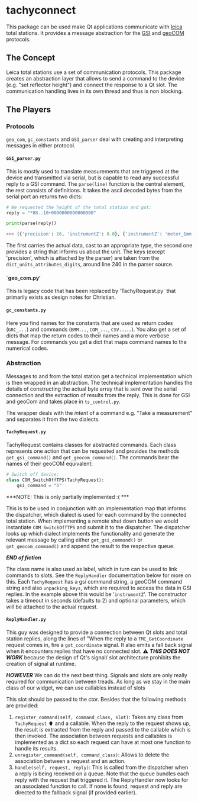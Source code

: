 # tachyconnect

This package can be used make Qt applications communicate with [leica](https://leica-geosystems.com/) total stations.
It provides a message abstraction for the [GSI](https://totalopenstation.readthedocs.io/en/stable/input_formats/if_leica_gsi.html) and [geoCOM](http://webarchiv.ethz.ch/geometh-data/student/eg1/2010/02_deformation/TPS1200_GeoCOM_Manual.pdf) protocols.

## The Concept

Leica total stations use a set of communication protocols.
This package creates an abstraction layer that allows to send a command to the device (e.g. "set reflector height") and connect the response to a Qt slot.
The communication handling lives in its own thread and thus is non blocking. 

## The Players

### Protocols
`geo_com`, `gc_constants` and `GSI_parser` deal with creating and interpreting messages in either protocol.


#### `GSI_parser.py`

This is mostly used to translate measurements that are triggered at the device and transmitted via serial, but is capable to read any successful reply to a GSI command.
The `parse(line)` function is the central element, the rest consists of definitions.
It takes the ascii decoded bytes from the serial port an returns two dicts: 

```python
# We requested the height of the total station and got:
reply = "*88..10+0000000000000000"

print(parse(reply))

>>> ({'precision': 16, 'instrumentZ': 0.0}, {'instrumentZ': 'meter_1mm'})
```

The first carries the actual data, cast to an appropriate type, the second one provides a string that informs us about the unit. 
The keys (except 'precision', which is attached by the parser) are taken from the `dict_units_attributes_digits`, around line 240 in the parser source.

#### `geo_com.py'

This is legacy code that has been replaced by 'TachyRequest.py` that primarily exists as design notes for Christian. 


#### `gc_constants.py`

Here you find names for the constants that are used as return codes (`GRC_...`) and commands (`BMM...`, `COM_...`, `CSV...`...).
You also get a set of dicts that map the return codes to their names and a more verbose message.
For commands you get a dict that maps command names to the numerical codes.


### Abstraction

Messages to and from the total station get a technical implementation which is then wrapped in an abstraction.
The technical implementation handles the details of constructing the actual byte array that is sent over the serial connection and the extraction of results from the reply.
This is done for GSI and geoCom and takes place in `ts_control.py`.

The wrapper deals with the *intent* of a command e.g. "Take a measurement" and separates it from the two dialects. 


#### `TachyRequest.py`

TachyRequest contains classes for abstracted commands. 
Each class represents one action that can be requested and provides the methods `get_gsi_command()` and `get_geocom_command()`.
The commands bear the names of their geoCOM equivalent:

```python
# Switch off device:
class COM_SwitchOffTPS(TachyRequest):
    gsi_command = "b"

```

***NOTE: This is only partially implemented :( ***

This is to be used in conjunction with an implementation map that informs the dispatcher, which dialect is used for each command by the connected total station. 
When implementing a remote shut down button we would instantiate `COM_SwitchOffTPS` and submit it to the dispatcher.
The dispatcher looks up which dialect implements the functionality and generate the relevant message by calling either `get_gsi_command()` or `get_geocom_command()` and append the result to the respective queue.

***END of fiction***

The class name is also used as label, which in turn can be used to link commands to slots.
See the `ReplyHandler` documentation below for more on this.
Each `TachyRequest` has a gsi command string, a geoCOM command string and also `unpacking_keys`, which are required to access the data in GSI replies.
In the example above this would be '`instrumentZ`'.
The constructor takes a timeout in seconds (defaults to 2) and optional parameters, which will be attached to the actual request.


#### `ReplyHandler.py`

This guy was designed to provide a connection between Qt slots and total station replies, along the lines of "When the reply to a `TMC_GetCoordinate` request comes in, fire a `got_coordinate` signal.
It also emits a fall back signal when it encounters replies that have no connected slot. 
⚠️ ***THIS DOES NOT WORK*** because the design of Qt's signal/ slot architecture prohibits the creation of signal at runtime.

***HOWEVER*** We can do the next best thing.
Signals and slots are only really required for communication between treads. 
As long as we stay in the main class of our widget, we can use callables instead of slots

This slot should be passed to the ctor.
Besides that the following methods are provided:

1. `register_command(self, command_class, slot)`: Takes any class from `TachyRequest` ⬆️ and a callable. When the reply to the request shows up, the result is extracted from the reply and passed to the callable which is then invoked. The association between requests and callables is implemented as a dict so each request can have at most one function to handle its results.
1. `unregister_command(self, command_class)`: Allows to delete the association between a request and an action.
1. `handle(self, request, reply)`: This is called from the dispatcher when a reply is being received on a queue. Note that the queue bundles each reply with the request that triggered it. The ReplyHandler now looks for an associated function to call. If none is found, request and reply are directed to the fallback signal (if provided earlier).
